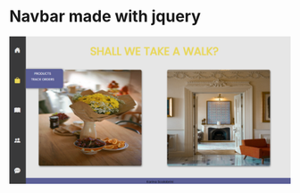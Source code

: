 # Navbar made with jquery

![imagem do projeto](https://github.com/KarinaScalabrini/Navbar/blob/main/nav.png)
